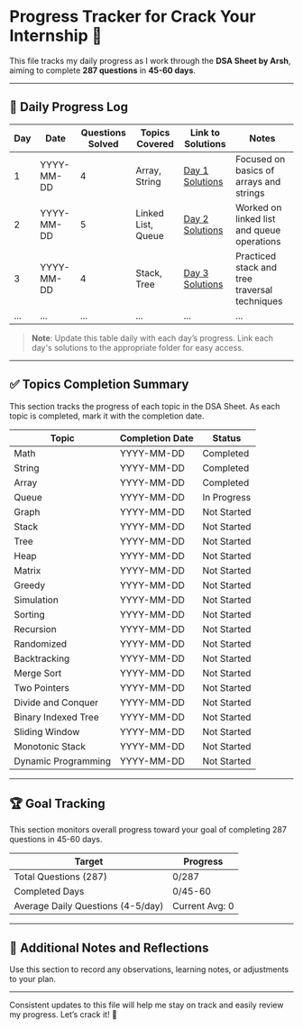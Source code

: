 # Progress Tracker for Crack Your Internship 🚀

This file tracks my daily progress as I work through the **DSA Sheet by Arsh**, aiming to complete **287 questions** in **45-60 days**.

---

## 📅 Daily Progress Log

| Day | Date       | Questions Solved | Topics Covered       | Link to Solutions                 | Notes                                  |
|-----|------------|------------------|----------------------|------------------------------------|----------------------------------------|
| 1   | YYYY-MM-DD | 4                | Array, String       | [Day 1 Solutions](./Day1/)        | Focused on basics of arrays and strings |
| 2   | YYYY-MM-DD | 5                | Linked List, Queue  | [Day 2 Solutions](./Day2/)        | Worked on linked list and queue operations |
| 3   | YYYY-MM-DD | 4                | Stack, Tree         | [Day 3 Solutions](./Day3/)        | Practiced stack and tree traversal techniques |
| ... | ...        | ...              | ...                  | ...                                | ...                                    |

> **Note**: Update this table daily with each day’s progress. Link each day's solutions to the appropriate folder for easy access.

---

## ✅ Topics Completion Summary

This section tracks the progress of each topic in the DSA Sheet. As each topic is completed, mark it with the completion date.

| Topic                  | Completion Date | Status     |
|------------------------|-----------------|------------|
| Math                   | YYYY-MM-DD      | Completed  |
| String                 | YYYY-MM-DD      | Completed  |
| Array                  | YYYY-MM-DD      | Completed  |
| Queue                  | YYYY-MM-DD      | In Progress |
| Graph                  | YYYY-MM-DD      | Not Started |
| Stack                  | YYYY-MM-DD      | Not Started |
| Tree                   | YYYY-MM-DD      | Not Started |
| Heap                   | YYYY-MM-DD      | Not Started |
| Matrix                 | YYYY-MM-DD      | Not Started |
| Greedy                 | YYYY-MM-DD      | Not Started |
| Simulation             | YYYY-MM-DD      | Not Started |
| Sorting                | YYYY-MM-DD      | Not Started |
| Recursion              | YYYY-MM-DD      | Not Started |
| Randomized             | YYYY-MM-DD      | Not Started |
| Backtracking           | YYYY-MM-DD      | Not Started |
| Merge Sort             | YYYY-MM-DD      | Not Started |
| Two Pointers           | YYYY-MM-DD      | Not Started |
| Divide and Conquer     | YYYY-MM-DD      | Not Started |
| Binary Indexed Tree    | YYYY-MM-DD      | Not Started |
| Sliding Window         | YYYY-MM-DD      | Not Started |
| Monotonic Stack        | YYYY-MM-DD      | Not Started |
| Dynamic Programming    | YYYY-MM-DD      | Not Started |

---

## 🏆 Goal Tracking

This section monitors overall progress toward your goal of completing 287 questions in 45-60 days.

| Target                             | Progress         |
|------------------------------------|------------------|
| Total Questions (287)              | 0/287           |
| Completed Days                     | 0/45-60         |
| Average Daily Questions (4-5/day)  | Current Avg: 0  |

---

## 🎯 Additional Notes and Reflections

Use this section to record any observations, learning notes, or adjustments to your plan.

---

Consistent updates to this file will help me stay on track and easily review my progress. Let’s crack it! 🚀
